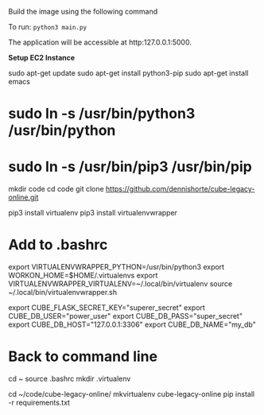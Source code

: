 Build the image using the following command

To run: `python3 main.py`

The application will be accessible at http:127.0.0.1:5000.

**Setup EC2 Instance**

sudo apt-get update
sudo apt-get install python3-pip
sudo apt-get install emacs

# sudo ln -s /usr/bin/python3 /usr/bin/python
# sudo ln -s /usr/bin/pip3 /usr/bin/pip

mkdir code
cd code
git clone https://github.com/dennishorte/cube-legacy-online.git

pip3 install virtualenv
pip3 install virtualenvwrapper

# Add to .bashrc
export VIRTUALENVWRAPPER_PYTHON=/usr/bin/python3
export WORKON_HOME=$HOME/.virtualenvs
export VIRTUALENVWRAPPER_VIRTUALENV=~/.local/bin/virtualenv
source ~/.local/bin/virtualenvwrapper.sh

export CUBE_FLASK_SECRET_KEY="superer_secret"
export CUBE_DB_USER="power_user"
export CUBE_DB_PASS="super_secret"
export CUBE_DB_HOST="127.0.0.1:3306"
export CUBE_DB_NAME="my_db"

# Back to command line
cd ~
source .bashrc
mkdir .virtualenv

cd ~/code/cube-legacy-online/
mkvirtualenv cube-legacy-online
pip install -r requirements.txt
